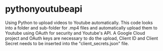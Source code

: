 # pythonyoutubeapi
Using Python to upload videos to Youtube automatically.
This code looks into a folder and sub-folder for .mp4 files and automatically upload them to Youtube using OAuth for security and Youtube's API.
A Google Cloud project and OAuth keys are necessary to do the upload, Client ID and Client Secret needs to be inserted into the "client_secrets.json" file.
